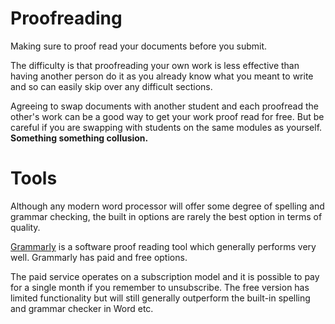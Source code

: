 # Proofreading

Making sure to proof read your documents before you submit.

The difficulty is that proofreading your own work is less effective than having another person do it as you already know what you meant to write and so can easily skip over any difficult sections.

Agreeing to swap documents with another student and each proofread the other's work can be a good way to get your work proof read for free. But be careful if you are swapping with students on the same modules as yourself. **Something something collusion.**

# Tools

Although any modern word processor will offer some degree of spelling and grammar checking, the built in options are rarely the best option in terms of quality.

[Grammarly](https://app.grammarly.com/) is a software proof reading tool which generally performs very well. 
Grammarly has paid and free options. 

The paid service operates on a subscription model and it is possible to pay for a single month if you remember to unsubscribe.
The free version has limited functionality but will still generally outperform the built-in spelling and grammar checker in Word etc.

